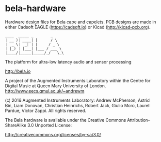 # bela-hardware

Hardware design files for Bela cape and capelets. PCB designs are 
made in either Cadsoft EAGLE (https://cadsoft.io) or Kicad (http://kicad-pcb.org). 

 ```
 ____  _____ _        _    
| __ )| ____| |      / \   
|  _ \|  _| | |     / _ \  
| |_) | |___| |___ / ___ \ 
|____/|_____|_____/_/   \_\
```
The platform for ultra-low latency audio and sensor processing

http://bela.io

A project of the Augmented Instruments Laboratory within the
Centre for Digital Music at Queen Mary University of London.
http://www.eecs.qmul.ac.uk/~andrewm

(c) 2016 Augmented Instruments Laboratory: Andrew McPherson,
	Astrid Bin, Liam Donovan, Christian Heinrichs, Robert Jack,
	Giulio Moro, Laurel Pardue, Victor Zappi. All rights reserved.
	
The Bela hardware is available under the Creative Commons 
Attribution-ShareAlike 3.0 Unported License:

http://creativecommons.org/licenses/by-sa/3.0/
